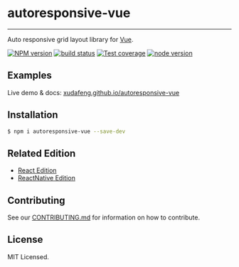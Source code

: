 # autoresponsive-vue

---

Auto responsive grid layout library for [Vue](//github.com/vuejs/vue).

[![NPM version][npm-image]][npm-url]
[![build status][travis-image]][travis-url]
[![Test coverage][coveralls-image]][coveralls-url]
[![node version][node-image]][node-url]

[npm-image]: http://img.shields.io/npm/v/autoresponsive-vue.svg?style=flat-square
[npm-url]: http://npmjs.org/package/autoresponsive-vue
[travis-image]: https://img.shields.io/travis/xudafeng/autoresponsive-vue.svg?style=flat-square
[travis-url]: https://travis-ci.org/xudafeng/autoresponsive-vue
[coveralls-image]: https://img.shields.io/coveralls/xudafeng/autoresponsive-vue.svg?style=flat-square
[coveralls-url]: https://coveralls.io/r/xudafeng/autoresponsive-vue?branch=master
[node-image]: https://img.shields.io/badge/node.js-%3E=2.0.0-green.svg?style=flat-square
[node-url]: http://nodejs.org/download/

## Examples

Live demo & docs: [xudafeng.github.io/autoresponsive-vue](//xudafeng.github.io/autoresponsive-vue/)

## Installation

``` bash
$ npm i autoresponsive-vue --save-dev
```

## Related Edition

- [React Edition](//github.com/xudafeng/autoresponsive-react)
- [ReactNative Edition](//github.com/xudafeng/autoresponsive_react_native_sample)

## Contributing

See our [CONTRIBUTING.md](./CONTRIBUTING.md) for information on how to contribute.

## License

MIT Licensed.
